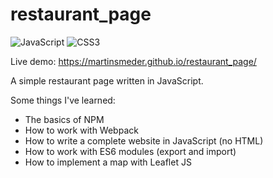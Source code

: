 # restaurant_page
![JavaScript](https://img.shields.io/badge/javascript-%23323330.svg?style=for-the-badge&logo=javascript&logoColor=%23F7DF1E) ![CSS3](https://img.shields.io/badge/css3-%231572B6.svg?style=for-the-badge&logo=css3&logoColor=white) 

Live demo: https://martinsmeder.github.io/restaurant_page/

A simple restaurant page written in JavaScript.

Some things I've learned:
* The basics of NPM
* How to work with Webpack 
* How to write a complete website in JavaScript (no HTML)
* How to work with ES6 modules (export and import)
* How to implement a map with Leaflet JS
